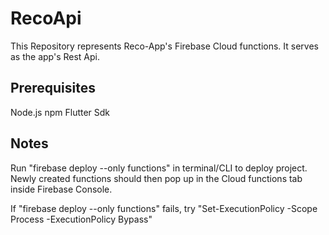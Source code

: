 # RecoApi
This Repository represents Reco-App's Firebase Cloud functions. It serves as the app's Rest Api.

## Prerequisites

Node.js
npm
Flutter Sdk

## Notes
Run "firebase deploy --only functions" in terminal/CLI to deploy project. Newly created functions should then pop up in the Cloud functions tab inside Firebase Console.

If "firebase deploy --only functions" fails, try "Set-ExecutionPolicy -Scope Process -ExecutionPolicy Bypass"
